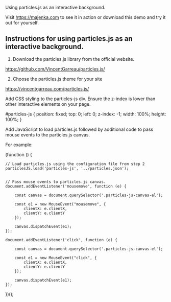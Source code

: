 Using particles.js as an interactive background.

Visit https://majenka.com to see it in action or download this demo and try it out for yourself.

Instructions for using particles.js as an interactive background.
-----------------------------------------------------------------

1) Download the particles.js library from the official website.

https://github.com/VincentGarreau/particles.js/

2) Choose the particles.js theme for your site

https://vincentgarreau.com/particles.js/

Add CSS styling to the particles-js div. Ensure the z-index is lower than other interactive elements on your page.

#particles-js {
	position: fixed;
	top: 0;
	left: 0;
	z-index: -1;
	width: 100%;
	height: 100%;
}


Add JavaScript to load particles.js followed by additional code to pass mouse events to the particles.js canvas.

For example:

(function () {

    // Load particles.js using the configuration file from step 2
    particlesJS.load('particles-js', '../particles.json');


    // Pass mouse events to particles.js canvas.
    document.addEventListener('mousemove', function (e) {

        const canvas = document.querySelector('.particles-js-canvas-el');

        const e1 = new MouseEvent("mousemove", {
            clientX: e.clientX,
            clientY: e.clientY
        });

        canvas.dispatchEvent(e1);        
    });

    document.addEventListener('click', function (e) {

        const canvas = document.querySelector('.particles-js-canvas-el');

        const e1 = new MouseEvent("click", {
            clientX: e.clientX,
            clientY: e.clientY
        });

        canvas.dispatchEvent(e1);
    });

})();
